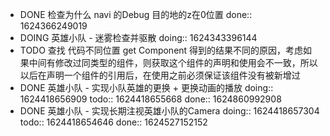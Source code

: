 - DONE 检查为什么 navi 的Debug 目的地的z在0位置
  done:: 1624366249019
- DOING 英雄小队 - 迷雾检查并驱散
  doing:: 1624343396144
- TODO 查找 代码不同位置 get Component 得到的结果不同的原因，考虑如果中间有修改过同类型的组件，则获取这个组件的声明和使用会不一致，所以以后在声明一个组件的引用后，在使用之前必须保证该组件没有被新增过
- DONE 英雄小队 - 实现小队英雄的更换 + 更换动画的播放
  doing:: 1624418656909
  todo:: 1624418655668
  done:: 1624860992908
- DONE 英雄小队 - 实现长期注视英雄小队的Camera
  doing:: 1624418657304
  todo:: 1624418654646
  done:: 1624527152152